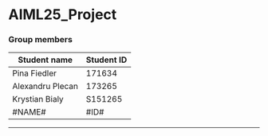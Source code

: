 # AIML25_Project

### Group members
| Student name | Student ID |
| -------- | -------- |
| Pina Fiedler | 171634 |
| Alexandru Plecan | 173265 |
| Krystian Bialy | S151265 |
| #NAME# | #ID# |

***